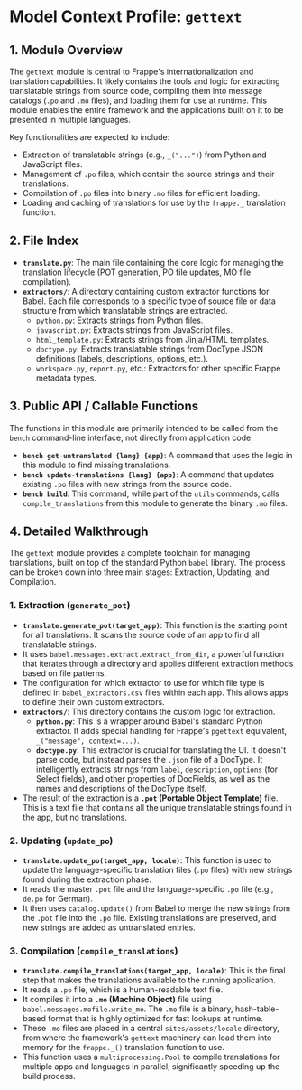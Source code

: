 # Model Context Profile: `gettext`

## 1. Module Overview

The `gettext` module is central to Frappe's internationalization and translation capabilities. It likely contains the tools and logic for extracting translatable strings from source code, compiling them into message catalogs (`.po` and `.mo` files), and loading them for use at runtime. This module enables the entire framework and the applications built on it to be presented in multiple languages.

Key functionalities are expected to include:
-   Extraction of translatable strings (e.g., `_("...")`) from Python and JavaScript files.
-   Management of `.po` files, which contain the source strings and their translations.
-   Compilation of `.po` files into binary `.mo` files for efficient loading.
-   Loading and caching of translations for use by the `frappe._` translation function.

## 2. File Index

-   **`translate.py`**: The main file containing the core logic for managing the translation lifecycle (POT generation, PO file updates, MO file compilation).
-   **`extractors/`**: A directory containing custom extractor functions for Babel. Each file corresponds to a specific type of source file or data structure from which translatable strings are extracted.
    -   `python.py`: Extracts strings from Python files.
    -   `javascript.py`: Extracts strings from JavaScript files.
    -   `html_template.py`: Extracts strings from Jinja/HTML templates.
    -   `doctype.py`: Extracts translatable strings from DocType JSON definitions (labels, descriptions, options, etc.).
    -   `workspace.py`, `report.py`, etc.: Extractors for other specific Frappe metadata types.

## 3. Public API / Callable Functions

The functions in this module are primarily intended to be called from the `bench` command-line interface, not directly from application code.

-   **`bench get-untranslated {lang} {app}`**: A command that uses the logic in this module to find missing translations.
-   **`bench update-translations {lang} {app}`**: A command that updates existing `.po` files with new strings from the source code.
-   **`bench build`**: This command, while part of the `utils` commands, calls `compile_translations` from this module to generate the binary `.mo` files.

## 4. Detailed Walkthrough

The `gettext` module provides a complete toolchain for managing translations, built on top of the standard Python `babel` library. The process can be broken down into three main stages: Extraction, Updating, and Compilation.

### 1. Extraction (`generate_pot`)

-   **`translate.generate_pot(target_app)`**: This function is the starting point for all translations. It scans the source code of an app to find all translatable strings.
-   It uses `babel.messages.extract.extract_from_dir`, a powerful function that iterates through a directory and applies different extraction methods based on file patterns.
-   The configuration for which extractor to use for which file type is defined in `babel_extractors.csv` files within each app. This allows apps to define their own custom extractors.
-   **`extractors/`**: This directory contains the custom logic for extraction.
    -   **`python.py`**: This is a wrapper around Babel's standard Python extractor. It adds special handling for Frappe's `pgettext` equivalent, `_("message", context=...)`.
    -   **`doctype.py`**: This extractor is crucial for translating the UI. It doesn't parse code, but instead parses the `.json` file of a DocType. It intelligently extracts strings from `label`, `description`, `options` (for Select fields), and other properties of DocFields, as well as the names and descriptions of the DocType itself.
-   The result of the extraction is a **`.pot` (Portable Object Template)** file. This is a text file that contains all the unique translatable strings found in the app, but no translations.

### 2. Updating (`update_po`)

-   **`translate.update_po(target_app, locale)`**: This function is used to update the language-specific translation files (`.po` files) with new strings found during the extraction phase.
-   It reads the master `.pot` file and the language-specific `.po` file (e.g., `de.po` for German).
-   It then uses `catalog.update()` from Babel to merge the new strings from the `.pot` file into the `.po` file. Existing translations are preserved, and new strings are added as untranslated entries.

### 3. Compilation (`compile_translations`)

-   **`translate.compile_translations(target_app, locale)`**: This is the final step that makes the translations available to the running application.
-   It reads a `.po` file, which is a human-readable text file.
-   It compiles it into a **`.mo` (Machine Object)** file using `babel.messages.mofile.write_mo`. The `.mo` file is a binary, hash-table-based format that is highly optimized for fast lookups at runtime.
-   These `.mo` files are placed in a central `sites/assets/locale` directory, from where the framework's `gettext` machinery can load them into memory for the `frappe._()` translation function to use.
-   This function uses a `multiprocessing.Pool` to compile translations for multiple apps and languages in parallel, significantly speeding up the build process.